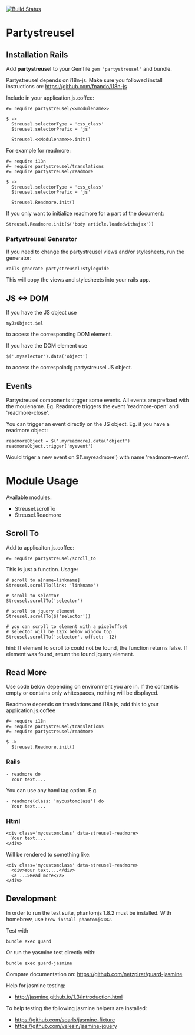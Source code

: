 [![Build Status](https://travis-ci.org/screenconcept/partystreusel.svg?branch=master)](https://travis-ci.org/screenconcept/partystreusel)
# Partystreusel

## Installation Rails

Add **partystreusel** to your Gemfile `gem 'partystreusel'` and bundle.

Partystreusel depends on i18n-js. Make sure you followed install
instructions on: https://github.com/fnando/i18n-js

Include in your application.js.coffee:

    #= require partystreusel/<<modulename>>

    $ ->
      Streusel.selectorType = 'css_class'
      Streusel.selectorPrefix = 'js'

      Streusel.<<Modulename>>.init()

For example for readmore:

    #= require i18n
    #= require partystreusel/translations
    #= require partystreusel/readmore

    $ ->
      Streusel.selectorType = 'css_class'
      Streusel.selectorPrefix = 'js'

      Streusel.Readmore.init()

If you only want to initialize readmore for a part of the document:

    Streusel.Readmore.init($('body article.loadedwithajax'))

### Partystreusel Generator

If you need to change the partystreusel views and/or stylesheets, run
the generator:

```
rails generate partystreusel:styleguide
```

This will copy the views and stylesheets into your rails app.

## JS <-> DOM

If you have the JS object use

    myJsObject.$el

to access the corresponding DOM element.

If you have the DOM element use

    $('.myselector').data('object')

to access the correspoindg partystreusel JS object.

## Events

Partystreusel components tirgger some events. All events are
prefixed with the moulename. Eg. Readmore triggers the event
'readmore-open' and 'readmore-close'.

You can trigger an event directly on the JS object. Eg.
if you have a readmore object:

    readmoreObject = $('.myreadmore).data('object')
    readmoreObject.trigger('myevent')

Would triger a new event on $('.myreadmore') with name 
'readmore-event'.

# Module Usage

Available modules:
* Streusel.scrollTo
* Streusel.Readmore

## Scroll To

Add to applicaiton.js.coffee:

    #= require partystreusel/scroll_to

This is just a function. Usage:

    # scroll to a[name=linkname]
    Streusel.scrollTo(link: 'linkname')

    # scroll to selector
    Streusel.scrollTo('selector')

    # scroll to jquery element
    Streusel.scrollTo($('selector'))

    # you can scroll to element with a pixeloffset
    # selector will be 12px below window top
    Streusel.scrollTo('selector', offset: -12)

hint: If element to scroll to could not be found, the function returns
false. If element was found, return the found jquery element.

## Read More

Use code below depending on environment you are in. If the content is
empty or contains only whitespaces, nothing will be displayed.

Readmore depends on translations and i18n js, add this to your
application.js.coffee

    #= require i18n
    #= require partystreusel/translations
    #= require partystreusel/readmore

    $ ->
      Streusel.Readmore.init()

### Rails

    - readmore do
      Your text....

You can use any haml tag option. E.g.

    - readmore(class: 'mycustomclass') do
      Your text....

### Html

    <div class='mycustomclass' data-streusel-readmore>
      Your text....
    </div>

Will be rendered to something like:

    <div class='mycustomclass' data-streusel-readmore>
      <div>Your text....</div>
      <a ...>Read more</a>
    </div>

## Development

In order to run the test suite, phantomjs 1.8.2 must be installed. With
homebrew, use `brew install phantomjs182`.

Test with

    bundle exec guard

Or run the yasmine test directly with:

    bundle exec guard-jasmine

Compare documentation on: https://github.com/netzpirat/guard-jasmine

Help for jasmine testing:
* http://jasmine.github.io/1.3/introduction.html

To help testing the following jasmine helpers are installed:
* https://github.com/searls/jasmine-fixture
* https://github.com/velesin/jasmine-jquery
